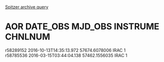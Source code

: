 [Spitzer archive query](https://sha.ipac.caltech.edu/applications/Spitzer/SHA/#id=SearchByPosition&RequestClass=ServerRequest&DoSearch=true&SearchByPosition.field.radius=0.13888889000000001&UserTargetWorldPt=24.51231984;-21.92978758;EQ_J2000&SimpleTargetPanel.field.resolvedBy=nedthensimbad&MoreOptions.field.prodtype=aor,pbcd,bcd,irsenhanced&shortDesc=Position&isBookmarkAble=true&isDrillDownRoot=true&isSearchResult=true)

  AOR         DATE_OBS                   MJD_OBS        INSTRUME    CHNLNUM
  =========================================================================
  r58289152	  2016-10-13T14:35:13.972    57674.6078006	IRAC    	1      	
  r58785536	  2016-03-15T03:44:04.138    57462.1556035	IRAC    	1      	
